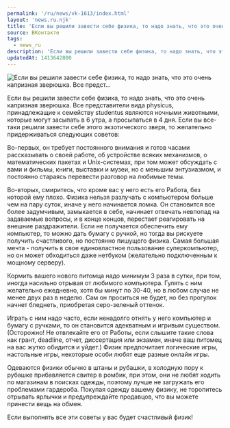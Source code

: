 ```yaml
---
permalink: '/ru/news/vk-1613/index.html'
layout: 'news.ru.njk'
title: 'Если вы решили завести себе физика, то надо знать, что это очень капризная зверюшка. Все предст'
source: ВКонтакте
tags:
  - news_ru
description: 'Если вы решили завести себе физика, то надо знать, что это очень капризная зверюшка. Все предст…'
updatedAt: 1413642800
---
```

![Если вы решили завести себе физика, то надо знать, что это очень капризная зверюшка. Все предст…](https://sun9-39.userapi.com/impf/XhRn2r1De7dIN_DDZyT73VjUqZxvttcE1MnzgA/GJOTHtJDYr8.jpg?size=599x416&quality=96&proxy=1&sign=67c18e427b17d071a75a268c0c1e8953&c_uniq_tag=xDbrHRefImbPEECRVgJapIQtJGQJqH5n-wKNJ6qywFU&type=album)

Если вы решили завести себе физика, то надо знать, что это очень капризная зверюшка. Все представители вида physicus, принадлежащие к семейству studentus являются ночными животными, которые могут засыпать в 6 утра, а просыпаться в 4 дня. Если вы все-таки решили завести себе этого экзотического зверя, то желательно придерживаться следующих советов:

Во-первых, он требует постоянного внимания и готов часами рассказывать о своей работе, об устройстве всяких механизмов, о математических пакетах и Unix-системах, при том может обсуждать с вами и фильмы, книги, выставки и музеи, но с меньшим энтузиазмом, и постоянно стараясь перевести разговор на любимые темы.

Во-вторых, смиритесь, что кроме вас у него есть его Работа, без которой ему плохо. Физика нельзя разлучать с компьютером больше чем на пару суток, иначе у него начинается ломка. Он становится все более задумчивым, замыкается в себе, начинает отвечать невпопад на задаваемые вопросы, и в конце концов, перестает реагировать на внешние раздражители. Если не получается обеспечить ему компьютер, то можно дать бумагу с ручкой, но тогда вы рискуете получить счастливого, но постоянно пишущего физика. Самая большая мечта - получить в свое единовластное пользование суперкомпьютер, но он может обходиться даже нетбуком (желательно подключенным к мощному серверу).

Кормить вашего нового питомца надо минимум 3 раза в сутки, при том, иногда насильно отрывая от любимого компьютера. Гулять с ним желательно ежедневно, хотя бы минут по 30-40, но в любом случае не менее двух раз в неделю. Сам он проситься не будет, но без прогулок начнет бледнеть, приобретая серо-зеленый оттенок.

Играть с ним надо часто, если ненадолго отнять у него компьютер и бумагу с ручками, то он становится адекватным и игривым существом. (Осторожно! Не отвлекайте его от Работы, если слышите такие слова как грант, deadline, отчет, диссертация или экзамен, иначе ваш питомец на вас жутко обидится и уйдет.) Физик предпочитает логические игры, настольные игры, некоторые особи любят еще разные онлайн игры.

Одеваются физики обычно в штаны и рубашки, в холодную пору к рубашке прибавляется свитер в ромбик, при этом, они не любят ходить по магазинам в поисках одежды, поэтому лучше не загружать его проблемами гардероба. Покупая одежду вашему физику, не торопитесь отрывать ярлычки и предупреждайте продавцов, что вы можете принести вещь на обмен.

Если выполнять все эти советы у вас будет счастливый физик!
